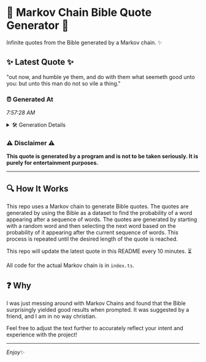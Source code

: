# 📖 Markov Chain Bible Quote Generator 📖

Infinite quotes from the Bible generated by a Markov chain. ✨

## ✨ Latest Quote ✨
"out now, and humble ye them, and do with them what seemeth good unto you: but unto this man do not so vile a thing."

### ⏰ Generated At
*7:57:28 AM*

<details>
    <summary>🛠️ Generation Details</summary>
    <p>
        <strong>🌱 Seed:</strong> out<br>
        <strong>🔄 Iterations:</strong> 24<br>
        <strong>📜 Context History:</strong><br>[ out ]: now,<br>[ out, now, ]: and<br>[ out, now,, and ]: humble<br>[ out, now,, and, humble ]: ye<br>[ out, now,, and, humble, ye ]: them,<br>[ out, now,, and, humble, ye, them, ]: and<br>[ now,, and, humble, ye, them,, and ]: do<br>[ and, humble, ye, them,, and, do ]: with<br>[ humble, ye, them,, and, do, with ]: them<br>[ ye, them,, and, do, with, them ]: what<br>[ them,, and, do, with, them, what ]: seemeth<br>[ and, do, with, them, what, seemeth ]: good<br>[ do, with, them, what, seemeth, good ]: unto<br>[ with, them, what, seemeth, good, unto ]: you:<br>[ them, what, seemeth, good, unto, you: ]: but<br>[ what, seemeth, good, unto, you:, but ]: unto<br>[ seemeth, good, unto, you:, but, unto ]: this<br>[ good, unto, you:, but, unto, this ]: man<br>[ unto, you:, but, unto, this, man ]: do<br>[ you:, but, unto, this, man, do ]: not<br>[ but, unto, this, man, do, not ]: so<br>[ unto, this, man, do, not, so ]: vile<br>[ this, man, do, not, so, vile ]: a<br>[ man, do, not, so, vile, a ]: thing.<br>
    </p>
</details>

### ⚠️ Disclaimer ⚠️
**This quote is generated by a program and is not to be taken seriously. It is purely for entertainment purposes.**

---

## 🔍 How It Works

This repo uses a Markov chain to generate Bible quotes. The quotes are generated by using the Bible as a dataset to find the probability of a word appearing after a sequence of words. The quotes are generated by starting with a random word and then selecting the next word based on the probability of it appearing after the current sequence of words. This process is repeated until the desired length of the quote is reached.

This repo will update the latest quote in this README every 10 minutes. ⏳

All code for the actual Markov chain is in `index.ts`.

## ❓ Why

I was just messing around with Markov Chains and found that the Bible surprisingly yielded good results when prompted. 
It was suggested by a friend, and I am in no way christian.

Feel free to adjust the text further to accurately reflect your intent and experience with the project!

---

*Enjoy*✨

